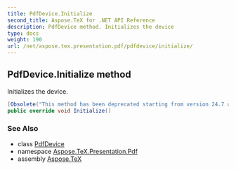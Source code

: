 ```yaml
---
title: PdfDevice.Initialize
second_title: Aspose.TeX for .NET API Reference
description: PdfDevice method. Initializes the device
type: docs
weight: 190
url: /net/aspose.tex.presentation.pdf/pdfdevice/initialize/
---
```

## PdfDevice.Initialize method

Initializes the device.

```csharp
[Obsolete("This method has been deprecated starting from version 24.7 and will be hidden in version 24.10.")]
public override void Initialize()
```

### See Also

* class [PdfDevice](../)
* namespace [Aspose.TeX.Presentation.Pdf](../../pdfdevice/)
* assembly [Aspose.TeX](../../../)


